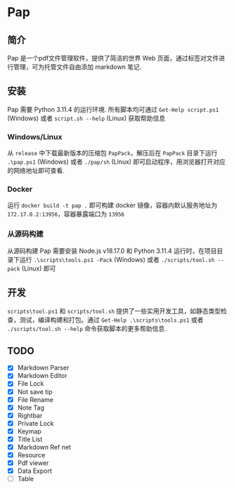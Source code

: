 # Pap

## 简介

Pap 是一个pdf文件管理软件，提供了简洁的世界 Web 页面，通过标签对文件进行管理，可为托管文件自由添加 markdown 笔记.

## 安装

Pap 需要 Python 3.11.4 的运行环境. 所有脚本均可通过 `Get-Help script.ps1` (Windows) 或者 `script.sh --help` (Linux) 获取帮助信息

### Windows/Linux

从 `release` 中下载最新版本的压缩包 `PapPack`，解压后在 `PapPack` 目录下运行 `.\pap.ps1` (Windows) 或者 `./pap/sh` (Linux) 即可启动程序，用浏览器打开对应的网络地址即可查看.

### Docker

运行 `docker build -t pap .` 即可构建 docker 镜像，容器内默认服务地址为 `172.17.0.2:13956`，容器暴露端口为 `13956`

### 从源码构建

从源码构建 Pap 需要安装 Node.js v18.17.0 和 Python 3.11.4 运行时，在项目目录下运行 `.\scripts\tools.ps1 -Pack` (Windows) 或者 `./scripts/tool.sh --pack` (Linux) 即可

## 开发

`scripts\tool.ps1` 和 `scripts/tool.sh` 提供了一些实用开发工具，如静态类型检查，测试，编译构建和打包。通过 `Get-Help .\scripts\tools.ps1` 或者 `./scripts/tool.sh --help` 命令获取脚本的更多帮助信息.

## TODO

- [x] Markdown Parser
- [x] Markdown Editor
- [x] File Lock
- [x] Not save tip
- [x] File Rename
- [x] Note Tag
- [x] Rightbar
- [x] Private Lock
- [x] Keymap
- [x] Title List
- [x] Markdown Ref net
- [x] Resource
- [x] Pdf viewer
- [x] Data Export
- [ ] Table
